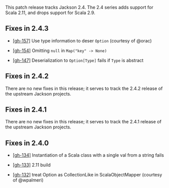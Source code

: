 This patch release tracks Jackson 2.4. The 2.4 series adds support for
Scala 2.11, and drops support for Scala 2.9.

## Fixes in 2.4.3

* [[gh-157]](https://github.com/FasterXML/jackson-module-scala/pull/157)
  Use type information to deser `Option` (courtesy of @orac)

* [[gh-154]](https://github.com/FasterXML/jackson-module-scala/issues/154)
  Omitting `null` in `Map("key" -> None)`

* [[gh-147]](https://github.com/FasterXML/jackson-module-scala/issues/147)
  Deserialization to `Option[Type]` fails if `Type` is abstract

## Fixes in 2.4.2

There are no new fixes in this release; it serves to track the 2.4.2 release
of the upstream Jackson projects.

## Fixes in 2.4.1

There are no new fixes in this release; it serves to track the 2.4.1 release
of the upstream Jackson projects.

## Fixes in 2.4.0

* [[gh-134]](https://github.com/FasterXML/jackson-module-scala/issues/134)
  Instantiation of a Scala class with a single val from a string fails

* [[gh-133]](https://github.com/FasterXML/jackson-module-scala/issues/133)
  2.11 build

* [[gh-132]](https://github.com/FasterXML/jackson-module-scala/pull/132)
  treat Option as CollectionLike in ScalaObjectMapper (courtesy of @wpalmeri)

